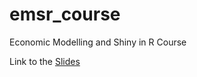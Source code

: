 # emsr_course
Economic Modelling and Shiny in R Course



Link to the [Slides](https://docs.google.com/presentation/d/1iTuCEeeizyZCIstZIsJw7Qt83wQpZP98VEyrI0Vys_o/edit?usp=sharing)